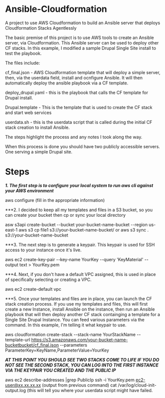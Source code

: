 # Ansible-Cloudformation
A project to use AWS Cloudformation to build an Ansible server that deploys Cloudformation Stacks Agentlessly

The basic premise of this project is to use AWS tools to create an Ansible server, via Cloudformation. This 
Ansible server can be used to deploy other CF stacks.  In this example, I modified a sample Drupal Single Site install to test the 
playbook.

The files include:

cf_final.json - AWS Cloudformation template that will deploy a simple server, then, via the userdata field, install and ocnfigure Ansible. It will then automatically deploy the ansible playbook via a CF template.

deploy_drupal.yaml - this is the playbook that calls the CF template for Drupal install.

Drupal.template - This is the template that is used to create the CF stack and start web services

userdata.sh - this is the userdata script that is called during the initial CF stack creation to install Ansible.


The steps highlight the process and any notes I took along the way.

When this process is done you should have two publicly accessible servers. One serving a simple Drupal site.


# Steps

***1. The first step is to configure your local system to run aws cli against your AWS environment***

aws configure (fill in the appropriate information)

***2. I decided to keep all my templates and files in a S3 bucket, so you can create your bucket then cp or sync your local directory

asw s3api create-bucket --bucket your-bucket-name-bucket --region us-east-1
aws s3 cp file1 s3://your-bucket-name-bucket/ or aws s3 sync . s3://your-bucket-name-bucket

***3. The next step is to generate a keypair. This keypair is used for SSH access to your instance once it's live.

aws ec2 create-key-pair --key-name YourKey --query 'KeyMaterial' --output text > YourKey.pem

***4. Next, if you don't have a default VPC assigned, this is used in place of specifically selecting or creating a VPC.

aws ec2 create-default vpc

***5. Once your templates and files are in place, you can launch the CF stack creation process. If you use my templates and files, this will first create a new Instance, install Ansible on the instance, then run an Ansible playbook that will then deploy another CF stack containging a template for a Single Site Drupal Instance. You can feed various parameters via the command. In this example, I'm telling it what keypair to use.

aws cloudformation create-stack --stack-name YourStackName --template-url https://s3.amazonaws.com/your-bucket-name-bucketbucket/cf_final.json --parameters ParameterKey=KeyName,ParameterValue=YourKey

***AT THIS POINT YOU SHOULD SEE TWO STACKS COME TO LIFE***
***IF YOU DO NOT SEE THE SECOND STACK, YOU CAN LOG INTO THE FIRST INSTANCE VIA THE KEYPAIR YOU CREATED AND THE PUBLIC IP***

aws ec2 describe-addresses |grep PublicIp
ssh -i YourKey.pem ec2-user@xx.xx.xx.xx (output from previous command)
cat /var/log/cloud-init-output.log  (this will tell you where your userdata script might have failed.



